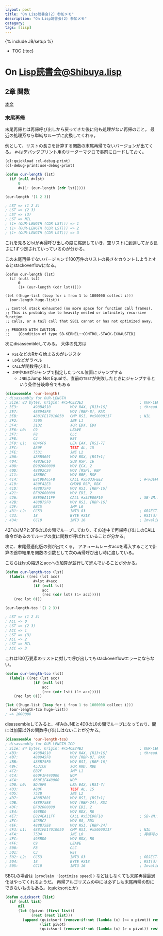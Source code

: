 ```yaml
---
layout: post
title: "On Lisp読書会(2) 参加メモ"
description: "On Lisp読書会(2) 参加メモ"
category: 
tags: [lisp]
---
```

{% include JB/setup %}

* TOC
{:toc}

# On Lisp読書会@Shibuya.lisp

## 2章 関数

[本文](https://www.asahi-net.or.jp/~kc7k-nd/onlispjhtml/functions.html)

### 末尾再帰

末尾再帰とは再帰呼び出しから戻ってきた後に何も処理がない再帰のこと。
最近の処理系なら単純なループに変換してくれる。

例として、リストの長さを計算する関数の末尾再帰でないバージョンが出てくる。
`#>`はデバッグプリント用のリーダーマクロで事前にロードしておく。

```lisp
(ql:quickload :cl-debug-print)
(cl-debug-print:use-debug-print)

(defun our-length (lst)
  (if (null #>lst)
      0
      #>(1+ (our-length (cdr lst)))))

(our-length '(1 2 3))

; LST => (1 2 3)
; LST => (2 3)
; LST => (3)
; LST => NIL
; (1+ (OUR-LENGTH (CDR LST))) => 1
; (1+ (OUR-LENGTH (CDR LST))) => 2
; (1+ (OUR-LENGTH (CDR LST))) => 3
```

これを見るとlstが再帰呼び出しの度に縮退していき、空リストに到達してから長さに1ずつ足されていっているのが分かる。

この末尾再帰でないバージョンで100万件のリストの長さをカウントしようとするとstackoverflowになる。

```
(defun our-length (lst)
  (if (null lst)
      0
      (1+ (our-length (cdr lst)))))

(let ((huge-list (loop for i from 1 to 1000000 collect i)))
  (our-length huge-list))

;; Control stack exhausted (no more space for function call frames).
;; This is probably due to heavily nested or infinitely recursive function
;; calls, or a tail call that SBCL cannot or has not optimized away.

;; PROCEED WITH CAUTION.
;;    [Condition of type SB-KERNEL::CONTROL-STACK-EXHAUSTED]
```

次にdisassembleしてみる。
大体の見方は

- `RSI`などのRから始まるのがレジスタ
- `L0`などがラベル
- `CALL`が関数呼び出し
- `JMP`や`JNE`がジャンプで指定したラベル位置にジャンプする
  - `JNE`はJump Not Equalで、直前の`TEST`が失敗したときにジャンプするという条件分岐命令でもある

```lisp
(disassemble 'our-length)
; disassembly for OUR-LENGTH
; Size: 83 bytes. Origin: #x54CE23E3                          ; OUR-LENGTH
; 3E3:       498B4510         MOV RAX, [R13+16]               ; thread.binding-stack-pointer
; 3E7:       488945F8         MOV [RBP-8], RAX
; 3EB:       4881FE17010050   CMP RSI, #x50000117             ; NIL
; 3F2:       7505             JNE L1
; 3F4:       31D2             XOR EDX, EDX
; 3F6: L0:   C9               LEAVE
; 3F7:       F8               CLC
; 3F8:       C3               RET
; 3F9: L1:   8D46F9           LEA EAX, [RSI-7]
; 3FC:       A80F             TEST AL, 15
; 3FE:       7531             JNE L2
; 400:       488B5601         MOV RDX, [RSI+1]
; 404:       4883EC10         SUB RSP, 16
; 408:       B902000000       MOV ECX, 2
; 40D:       48892C24         MOV [RSP], RBP
; 411:       488BEC           MOV RBP, RSP
; 414:       E8C9DA65FB       CALL #x5033FEE2                 ; #<FDEFN OUR-LENGTH> <= 再帰呼び出し
; 419:       480F42E3         CMOVB RSP, RBX
; 41D:       488B75F0         MOV RSI, [RBP-16]
; 421:       BF02000000       MOV EDI, 2
; 426:       E8E5EA11FF       CALL #x53E00F10                 ; SB-VM::GENERIC-+
; 42B:       488B75F0         MOV RSI, [RBP-16]
; 42F:       EBC5             JMP L0
; 431: L2:   CC53             INT3 83                         ; OBJECT-NOT-LIST-ERROR
; 433:       18               BYTE #X18                       ; RSI(d)
; 434:       CC10             INT3 16                         ; Invalid argument count trap
```

42FのJMPと3F6のL0の間でループしており、その途中で再帰呼び出しのCALL命令があるのでループの度に関数が呼ばれていることが分かる。


次に、末尾最適化版の例が出てくる。
アキュームレータaccを導入することで計算の途中結果を関数の引数として次の再帰呼び出し時に渡している。

こちらはlstの縮退とaccへの加算が並行して進んでいることが分かる。

```lisp
(defun our-length-tco (lst)
  (labels ((rec (lst acc)
             #>lst #>acc
             (if (null lst)
                 acc
                 (rec (cdr lst) (1+ acc)))))
    (rec lst 0)))

(our-length-tco '(1 2 3))

; LST => (1 2 3)
; ACC => 0
; LST => (2 3)
; ACC => 1
; LST => (3)
; ACC => 2
; LST => NIL
; ACC => 3
```

これは100万要素のリストに対して呼び出してもstackoverflowエラーにならない。

```lisp
(defun our-length-tco (lst)
  (labels ((rec (lst acc)
             (if (null lst)
                 acc
                 (rec (cdr lst) (1+ acc)))))
    (rec lst 0)))

(let ((huge-list (loop for i from 1 to 1000000 collect i)))
  (our-length-tco huge-list))
; => 1000000
```

disassembleしてみると、4FAのJNEと4D0のL0の間でループになっており、間には加算以外の関数呼び出しはないことが分かる。

```lisp
(disassemble 'our-length-tco)
; disassembly for OUR-LENGTH-TCO
; Size: 84 bytes. Origin: #x54CE24B3                          ; OUR-LENGTH-TCO
; 4B3:       498B4510         MOV RAX, [R13+16]               ; thread.binding-stack-pointer
; 4B7:       488945F8         MOV [RBP-8], RAX
; 4BB:       488B75F0         MOV RSI, [RBP-16]
; 4BF:       4531C0           XOR R8D, R8D
; 4C2:       EB2F             JMP L1
; 4C4:       660F1F440000     NOP
; 4CA:       660F1F440000     NOP
; 4D0: L0:   8D46F9           LEA EAX, [RSI-7]
; 4D3:       A80F             TEST AL, 15
; 4D5:       752B             JNE L2
; 4D7:       488B7601         MOV RSI, [RSI+1]
; 4DB:       488975E8         MOV [RBP-24], RSI
; 4DF:       BF02000000       MOV EDI, 2
; 4E4:       498BD0           MOV RDX, R8
; 4E7:       E824EA11FF       CALL #x53E00F10                 ; SB-VM::GENERIC-+
; 4EC:       4C8BC2           MOV R8, RDX
; 4EF:       488B75E8         MOV RSI, [RBP-24]
; 4F3: L1:   4881FE17010050   CMP RSI, #x50000117             ; NIL
; 4FA:       75D4             JNE L0                          ; 再帰呼び出しがなく、L0へのジャンプ(ループになっている)
; 4FC:       498BD0           MOV RDX, R8
; 4FF:       C9               LEAVE
; 500:       F8               CLC
; 501:       C3               RET
; 502: L2:   CC53             INT3 83                         ; OBJECT-NOT-LIST-ERROR
; 504:       18               BYTE #X18                       ; RSI(d)
; 505:       CC10             INT3 16                         ; Invalid argument count trap
```

SBCLの場合は `(proclaim '(optimize speed))` などはしなくても末尾再帰最適化はやってくれるようだ。
再帰アルゴリズムの中には必ずしも末尾再帰の形にできないものもある。(quicksortとか)

```lisp
(defun quicksort (list)
  (if (null list)
      nil
      (let ((pivot (first list))
            (rest (rest list)))
        (append (quicksort (remove-if-not (lambda (x) (<= x pivot)) rest))
                (list pivot)
                (quicksort (remove-if-not (lambda (x) (> x pivot)) rest))))))
```
